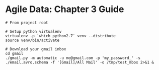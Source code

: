Agile Data: Chapter 3 Guide
===========================

```
# From project root

# Setup python virtualenv
virtualenv -p `which python2.7` venv --distribute
source venv/bin/activate

# Download your gmail inbox
cd gmail
./gmail.py -m automatic -u me@gmail.com -p 'my_password_' -s ./email.avro.schema -f '[Gmail]/All Mail' -o /tmp/test_mbox 2>&1 &
```
